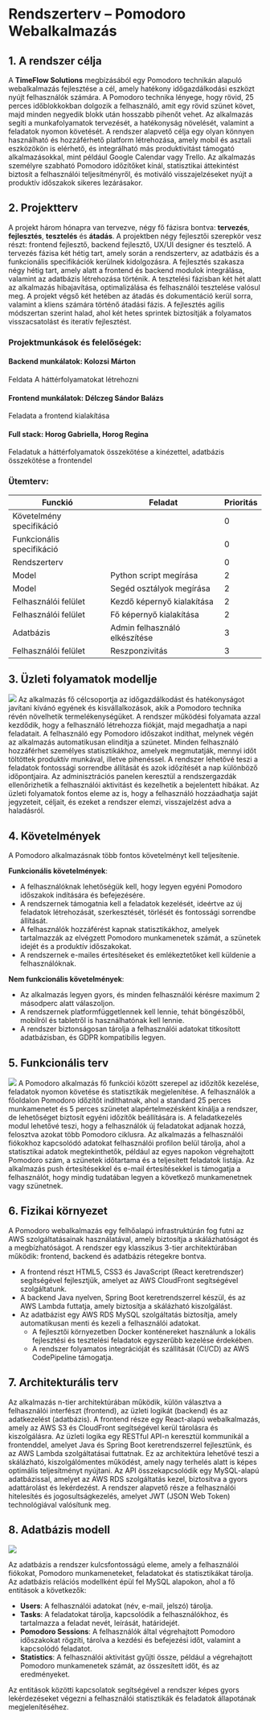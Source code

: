 # Rendszerterv – Pomodoro Webalkalmazás

## 1. A rendszer célja    

A **TimeFlow Solutions** megbízásából egy Pomodoro technikán alapuló webalkalmazás fejlesztése a cél, amely hatékony időgazdálkodási eszközt nyújt felhasználók számára. A Pomodoro technika lényege, hogy rövid, 25 perces időblokkokban dolgozik a felhasználó, amit egy rövid szünet követ, majd minden negyedik blokk után hosszabb pihenőt vehet. Az alkalmazás segíti a munkafolyamatok tervezését, a hatékonyság növelését, valamint a feladatok nyomon követését. A rendszer alapvető célja egy olyan könnyen használható és hozzáférhető platform létrehozása, amely mobil és asztali eszközökön is elérhető, és integrálható más produktivitást támogató alkalmazásokkal, mint például Google Calendar vagy Trello. Az alkalmazás személyre szabható Pomodoro időzítőket kínál, statisztikai áttekintést biztosít a felhasználói teljesítményről, és motiváló visszajelzéseket nyújt a produktív időszakok sikeres lezárásakor.  

## 2. Projektterv  

A projekt három hónapra van tervezve, négy fő fázisra bontva: **tervezés**, **fejlesztés**, **tesztelés** és **átadás**. A projektben négy fejlesztői szerepkör vesz részt: frontend fejlesztő, backend fejlesztő, UX/UI designer és tesztelő. A tervezés fázisa két hétig tart, amely során a rendszerterv, az adatbázis és a funkcionális specifikációk kerülnek kidolgozásra. A fejlesztés szakasza négy hétig tart, amely alatt a frontend és backend modulok integrálása, valamint az adatbázis létrehozása történik. A tesztelési fázisban két hét alatt az alkalmazás hibajavítása, optimalizálása és felhasználói tesztelése valósul meg. A projekt végső két hetében az átadás és dokumentáció kerül sorra, valamint a kliens számára történő átadási fázis. A fejlesztés agilis módszertan szerint halad, ahol két hetes sprintek biztosítják a folyamatos visszacsatolást és iteratív fejlesztést.

### **Projektmunkások és felelőségek:**
#### **Backend munkálatok:** Kolozsi Márton
Feldata A háttérfolyamatokat létrehozni
#### **Frontend munkálatok:** Délczeg Sándor Balázs
Feladata a frontend kialakítása
#### **Full stack:** Horog Gabriella, Horog Regina
Feladatuk a háttérfolyamatok összekötése a kinézettel, adatbázis összekötése a frontendel

### **Ütemterv:**
| Funckió                   | Feladat                       | Prioritás |
|---------------------------|-------------------------------|-----------|
| Követelmény specifikáció  |                               | 0         |
| Funkcionális specifikáció |                               | 0         |
| Rendszerterv              |                               | 0         |
| Model                     | Python script megírása        | 2         |
| Model                     | Segéd osztályok megírása      | 2         |
| Felhasználói felület      | Kezdő képernyő kialakítása    | 2         |
| Felhasználói felület      | Fő képernyő kialakítása       | 2         |
| Adatbázis                 | Admin felhasználó elkészítése | 3         |
| Felhasználói felület      | Reszponzivitás                | 3         |

## 3. Üzleti folyamatok modellje
![](Projekt/Képek/ÜzletiFolyamatokModellje.png)
Az alkalmazás fő célcsoportja az időgazdálkodást és hatékonyságot javítani kívánó egyének és kisvállalkozások, akik a Pomodoro technika révén növelhetik termelékenységüket. A rendszer működési folyamata azzal kezdődik, hogy a felhasználó létrehozza fiókját, majd megadhatja a napi feladatait. A felhasználó egy Pomodoro időszakot indíthat, melynek végén az alkalmazás automatikusan elindítja a szünetet. Minden felhasználó hozzáférhet személyes statisztikákhoz, amelyek megmutatják, mennyi időt töltöttek produktív munkával, illetve pihenéssel. A rendszer lehetővé teszi a feladatok fontossági sorrendbe állítását és azok időzítését a nap különböző időpontjaira. Az adminisztrációs panelen keresztül a rendszergazdák ellenőrizhetik a felhasználói aktivitást és kezelhetik a bejelentett hibákat. Az üzleti folyamatok fontos eleme az is, hogy a felhasználó hozzáadhatja saját jegyzeteit, céljait, és ezeket a rendszer elemzi, visszajelzést adva a haladásról.

## 4. Követelmények

A Pomodoro alkalmazásnak több fontos követelményt kell teljesítenie.

**Funkcionális követelmények**:
- A felhasználóknak lehetőségük kell, hogy legyen egyéni Pomodoro időszakok indítására és befejezésére.
- A rendszernek támogatnia kell a feladatok kezelését, ideértve az új feladatok létrehozását, szerkesztését, törlését és fontossági sorrendbe állítását.
- A felhasználók hozzáférést kapnak statisztikákhoz, amelyek tartalmazzák az elvégzett Pomodoro munkamenetek számát, a szünetek idejét és a produktív időszakokat.
- A rendszernek e-mailes értesítéseket és emlékeztetőket kell küldenie a felhasználóknak.

**Nem funkcionális követelmények**:
- Az alkalmazás legyen gyors, és minden felhasználói kérésre maximum 2 másodperc alatt válaszoljon.
- A rendszernek platformfüggetlennek kell lennie, tehát böngészőből, mobilról és tabletről is használhatónak kell lennie.
- A rendszer biztonságosan tárolja a felhasználói adatokat titkosított adatbázisban, és GDPR kompatibilis legyen.

## 5. Funkcionális terv
![](Projekt/Képek/Főoldal.png)
A Pomodoro alkalmazás fő funkciói között szerepel az időzítők kezelése, feladatok nyomon követése és statisztikák megjelenítése. A felhasználók a főoldalon Pomodoro időzítőt indíthatnak, ahol a standard 25 perces munkamenetet és 5 perces szünetet alapértelmezésként kínálja a rendszer, de lehetőséget biztosít egyéni időzítők beállítására is. A feladatkezelés modul lehetővé teszi, hogy a felhasználók új feladatokat adjanak hozzá, felosztva azokat több Pomodoro ciklusra. Az alkalmazás a felhasználói fiókokhoz kapcsolódó adatokat felhasználói profilon belül tárolja, ahol a statisztikai adatok megtekinthetők, például az egyes napokon végrehajtott Pomodoro szám, a szünetek időtartama és a teljesített feladatok listája. Az alkalmazás push értesítésekkel és e-mail értesítésekkel is támogatja a felhasználót, hogy mindig tudatában legyen a következő munkamenetnek vagy szünetnek.

## 6. Fizikai környezet

A Pomodoro webalkalmazás egy felhőalapú infrastruktúrán fog futni az AWS szolgáltatásainak használatával, amely biztosítja a skálázhatóságot és a megbízhatóságot. A rendszer egy klasszikus 3-tier architektúrában működik: frontend, backend és adatbázis rétegekre bontva.
- A frontend részt HTML5, CSS3 és JavaScript (React keretrendszer) segítségével fejlesztjük, amelyet az AWS CloudFront segítségével szolgáltatunk.
- A backend Java nyelven, Spring Boot keretrendszerrel készül, és az AWS Lambda futtatja, amely biztosítja a skálázható kiszolgálást.
- Az adatbázist egy AWS RDS MySQL szolgáltatás biztosítja, amely automatikusan menti és kezeli a felhasználói adatokat.
  - A fejlesztői környezetben Docker konténereket használunk a lokális fejlesztési és tesztelési feladatok egyszerűbb kezelése érdekében.
  - A rendszer folyamatos integrációját és szállítását (CI/CD) az AWS CodePipeline támogatja.

## 7. Architekturális terv  

Az alkalmazás n-tier architektúrában működik, külön választva a felhasználói interfészt (frontend), az üzleti logikát (backend) és az adatkezelést (adatbázis). A frontend része egy React-alapú webalkalmazás, amely az AWS S3 és CloudFront segítségével kerül tárolásra és kiszolgálásra. Az üzleti logika egy RESTful API-n keresztül kommunikál a frontenddel, amelyet Java és Spring Boot keretrendszerrel fejlesztünk, és az AWS Lambda szolgáltatásai futtatnak. Ez az architektúra lehetővé teszi a skálázható, kiszolgálómentes működést, amely nagy terhelés alatt is képes optimális teljesítményt nyújtani. Az API összekapcsolódik egy MySQL-alapú adatbázissal, amelyet az AWS RDS szolgáltatás kezel, biztosítva
a gyors adattárolást és lekérdezést. A rendszer alapvető része a felhasználói hitelesítés és jogosultságkezelés, amelyet JWT (JSON Web Token) technológiával valósítunk meg.

## 8. Adatbázis modell   

![](Projekt/Képek/AdatbázisModell.png)

Az adatbázis a rendszer kulcsfontosságú eleme, amely a felhasználói fiókokat, Pomodoro munkameneteket, feladatokat és statisztikákat tárolja. Az adatbázis relációs modellként épül fel MySQL alapokon, ahol a fő entitások a következők:  
- **Users**: A felhasználói adatokat (név, e-mail, jelszó) tárolja.  
- **Tasks**: A feladatokat tárolja, kapcsolódik a felhasználókhoz, és tartalmazza a feladat nevét, leírását, határidejét.  
- **Pomodoro Sessions**: A felhasználók által végrehajtott Pomodoro időszakokat rögzíti, tárolva a kezdési és befejezési időt, valamint a kapcsolódó feladatot.  
- **Statistics**: A felhasználói aktivitást gyűjti össze, például a végrehajtott Pomodoro munkamenetek számát, az összesített időt, és az eredményeket.

Az entitások közötti kapcsolatok segítségével a rendszer képes gyors lekérdezéseket végezni a felhasználói statisztikák és feladatok állapotának megjelenítéséhez.